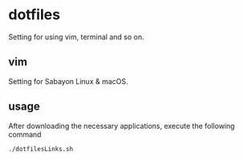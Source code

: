 # dotfiles

Setting for using vim, terminal and so on.

## vim

Setting for Sabayon Linux & macOS.

## usage

After downloading the necessary applications, execute the following command

`./dotfilesLinks.sh`
